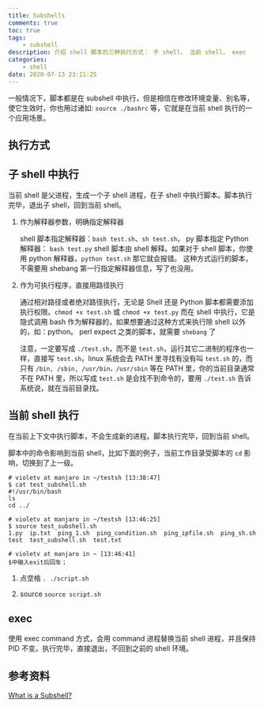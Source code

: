 ```yaml
---
title: Subshells
comments: true
toc: true
tags:
    - subshell
description: 介绍 shell 脚本的三种执行方式： 子 shell， 当前 shell， exec
categories:
    - shell
date: 2020-07-13 23:11:25
---
```


一般情况下，脚本都是在 subshell 中执行，但是相信在修改环境变量、别名等，使它生效时，你也用过诸如: `source ./bashrc` 等，它就是在当前 shell 执行的一个应用场景。

## 执行方式

## 子 shell 中执行

当前 shell 是父进程，生成一个子 shell 进程，在子 shell 中执行脚本。脚本执行完毕，退出子 shell，回到当前 shell。

1. 作为解释器参数，明确指定解释器

    shell 脚本指定解释器：`bash test.sh`、`sh test.sh`， py 脚本指定 Python 解释器： `bash test.py`
    shell 脚本由 shell 解释。如果对于 shell 脚本，你使用 python 解释器，`python test.sh` 那它就会报错。
    这种方式运行的脚本，不需要用 shebang 第一行指定解释器信息，写了也没用。

2. 作为可执行程序，直接用路径执行

    通过相对路径或者绝对路径执行，无论是 Shell 还是 Python 脚本都需要添加执行权限。`chmod +x test.sh` 或 `chmod +x test.py`
    而在 shell 中执行，它是隐式调用 bash 作为解释器的，如果想要通过这种方式来执行除 shell 以外的，如：python。 perl expect 之类的脚本，就需要 `shebang` 了

    注意，一定要写成 `./test.sh`，而不是 `test.sh`，运行其它二进制的程序也一样，直接写 `test.sh`，linux 系统会去 PATH 里寻找有没有叫 `test.sh` 的，而只有 `/bin, /sbin, /usr/bin，/usr/sbin` 等在 PATH 里，你的当前目录通常不在 PATH 里，所以写成 `test.sh` 是会找不到命令的，要用 `./test.sh` 告诉系统说，就在当前目录找。

## 当前 shell 执行

在当前上下文中执行脚本，不会生成新的进程。脚本执行完毕，回到当前 shell。

脚本中的命令影响到当前 shell，比如下面的例子，当前工作目录受脚本的 `cd` 影响，切换到了上一级。

```shell
# violetv at manjaro in ~/testsh [13:38:47]
$ cat test_subshell.sh
#!/usr/bin/bash
ls
cd ../

# violetv at manjaro in ~/testsh [13:46:25]
$ source test_subshell.sh
1.py  ip.txt  ping_1.sh  ping_condition.sh  ping_ipfile.sh  ping_sh.sh  test  test_subshell.sh  test.txt

# violetv at manjaro in ~ [13:46:41]
$中输入exit后回车；
```

1. 点空格
   `. ./script.sh`

2. source
   `source script.sh`

## exec

使用 exec command 方式，会用 command 进程替换当前 shell 进程，并且保持 PID 不变。执行完毕，直接退出，不回到之前的 shell 环境。

## 参考资料

[What is a Subshell?](https://bash.cyberciti.biz/guide/What_is_a_Subshell%3F)
